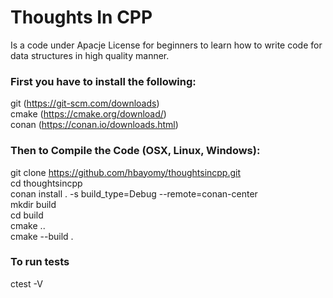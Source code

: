 # Thoughts In CPP
Is a code under Apacje License for beginners to learn how to write code for data structures in high quality manner.


### First you have to install the following: 
git   (https://git-scm.com/downloads) \
cmake (https://cmake.org/download/) \
conan (https://conan.io/downloads.html)



### Then to Compile the Code (OSX, Linux, Windows):

git clone https://github.com/hbayomy/thoughtsincpp.git \
cd thoughtsincpp \
conan install . -s build_type=Debug --remote=conan-center \
mkdir build \
cd build \
cmake .. \
cmake --build .

### To run tests

ctest -V
